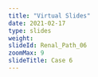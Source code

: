 ```yaml
---
title: "Virtual Slides"
date: 2021-02-17
type: slides
weight:
slideId: Renal_Path_06
zoomMax: 9
slideTitle: Case 6
---
```

